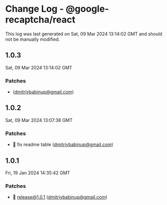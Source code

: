 # Change Log - @google-recaptcha/react

This log was last generated on Sat, 09 Mar 2024 13:14:02 GMT and should not be manually modified.

<!-- Start content -->

## 1.0.3

Sat, 09 Mar 2024 13:14:02 GMT

### Patches

-  (dmitriybabinup@gmail.com)

## 1.0.2

Sat, 09 Mar 2024 13:07:38 GMT

### Patches

- 🧊 fix readme table (dmitriybabinup@gmail.com)

## 1.0.1

Fri, 19 Jan 2024 14:35:42 GMT

### Patches

- 🎉 release@1.0.1 (dmitriybabinup@gmail.com)
